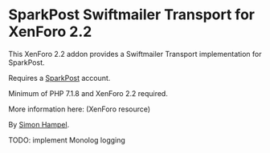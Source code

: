 SparkPost Swiftmailer Transport for XenForo 2.2
===============================================

This XenForo 2.2 addon provides a Swiftmailer Transport implementation for SparkPost.

Requires a [SparkPost](https://sparkpost.com/) account.

Minimum of PHP 7.1.8 and XenForo 2.2 required.

More information here: (XenForo resource)

By [Simon Hampel](https://twitter.com/SimonHampel).

TODO: implement Monolog logging
